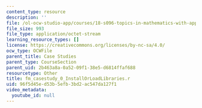 ```yaml
---
content_type: resource
description: ''
file: /ol-ocw-studio-app/courses/18-s096-topics-in-mathematics-with-applications-in-finance-fall-2013/96f5d45ed53b5efb3bd2ac547da127f1_fm_casestudy_0_InstallOrLoadLibraries.r
file_size: 993
file_type: application/octet-stream
learning_resource_types: []
license: https://creativecommons.org/licenses/by-nc-sa/4.0/
ocw_type: OCWFile
parent_title: Case Studies
parent_type: CourseSection
parent_uid: 2b463a8a-0a52-09f1-38e5-d6814ffaf688
resourcetype: Other
title: fm_casestudy_0_InstallOrLoadLibraries.r
uid: 96f5d45e-d53b-5efb-3bd2-ac547da127f1
video_metadata:
  youtube_id: null
---
```

